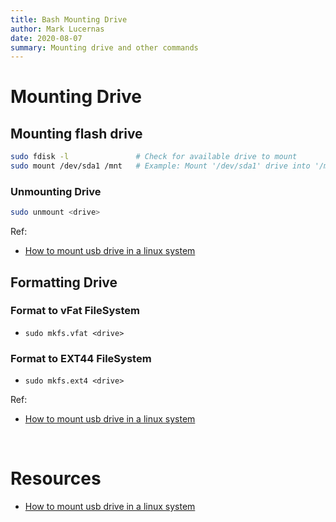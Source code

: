 ```yaml
---
title: Bash Mounting Drive
author: Mark Lucernas
date: 2020-08-07
summary: Mounting drive and other commands
---
```



# Mounting Drive

## Mounting flash drive

```bash
sudo fdisk -l               # Check for available drive to mount
sudo mount /dev/sda1 /mnt   # Example: Mount '/dev/sda1' drive into '/mnt'
```

### Unmounting Drive

```bash
sudo unmount <drive>
```

Ref:

  - [How to mount usb drive in a linux system](https://www.tutorialspoint.com/how-to-mount-usb-drive-in-a-linux-system)


## Formatting Drive

### Format to vFat FileSystem

  - `sudo mkfs.vfat <drive>`


### Format to EXT44 FileSystem

  - `sudo mkfs.ext4 <drive>`


Ref:

  - [How to mount usb drive in a linux system](https://www.tutorialspoint.com/how-to-mount-usb-drive-in-a-linux-system)

<br>

# Resources

  - [How to mount usb drive in a linux system](https://www.tutorialspoint.com/how-to-mount-usb-drive-in-a-linux-system)

